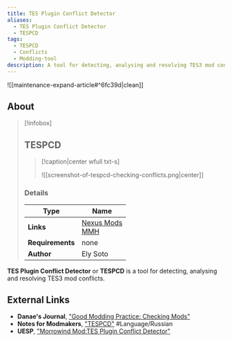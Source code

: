 ```yaml
---
title: TES Plugin Conflict Detector
aliases:
  - TES Plugin Conflict Detector
  - TESPCD
tags:
  - TESPCD
  - Conflicts
  - Modding-tool
description: A tool for detecting, analysing and resolving TES3 mod conflicts.
---
```


![[maintenance-expand-article#^6fc39d|clean]]

## About

> [!infobox]
> 
> ## TESPCD
> 
> > [!caption|center wfull txt-s]
> > 
> > ![[screenshot-of-tespcd-checking-conflicts.png|center]]
> 
> ### Details
> 
> | Type | Name |
> | --- | --- |
> | **Links** | [Nexus Mods](https://www.nexusmods.com/morrowind/mods/3874)<br>[MMH](https://web.archive.org/web/20161103132423/http://mw.modhistory.com/download-95-7040) |
> | **Requirements** | none |
> | **Author** | Ely Soto |

**TES Plugin Conflict Detector** or **TESPCD** is a tool for detecting, analysing and resolving TES3 mod conflicts.

## External Links

- **Danae's Journal**, ["Good Modding Practice: Checking Mods"](https://danaeplays.thenet.sk/good-modding-practice/)
- **Notes for Modmakers**, ["TESPCD"](https://morrowind-nif.github.io/Notes_EN/module_2_7_2_2_5_3.htm?ms=EgAAAAACAAAAAAAgAAAAAAAAAAAAAAJQCAE%3D&st=MA%3D%3D&sct=MA%3D%3D&mw=MjU2) #Language/Russian
- **UESP**, ["Morrowind Mod:TES Plugin Conflict Detector"](https://en.uesp.net/wiki/Morrowind_Mod:TES_Plugin_Conflict_Detector)
